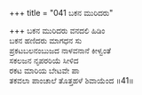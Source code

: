 +++
title = "041 ಬಕನ ಮುರಿದರು"

+++
ಬಕನ ಮುರಿದರು ವನದಲಿ ಹಿಡಿಂ  
ಬಕನ ಹಣಿದರು ಮಾಗಧನ ಸು  
ಪ್ರಕಟಬಲನಂಬುಜದ ನಾಳವನಾನೆ ಕೀಳ್ವಂತೆ  
ಸಕಲಜನ ನೃಪರರಿಯೆ ಸೀಳಿದ  
ರಕಟ ಮಾರಿಯ ಬೇಟವೇ ಪಾ  
ತಕವಲಾ ಪಾಂಚಾಲೆ ತೊತ್ತಹಳೆ ಶಿವಾಯೆಂದ     ॥41॥